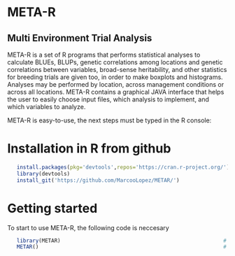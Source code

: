 # META-R
## Multi Environment Trial Analysis

META-R is a set of R programs that performs statistical analyses to calculate BLUEs, BLUPs, genetic correlations among locations and genetic correlations between variables, broad-sense heritability, and other statistics for breeding trials are given too, in order to make boxplots and histograms. Analyses may be performed by location, across management conditions or across all locations. META-R contains a graphical JAVA interface that helps the user to easily choose input files, which analysis to implement, and which variables to analyze. 

META-R is easy-to-use, the next steps must be typed in the R console:
# Installation in R from github
```R
   install.packages(pkg='devtools',repos='https://cran.r-project.org/')  # install devtools
   library(devtools)                                                     # load the library
   install_git('https://github.com/MarcooLopez/METAR/')  
```

# Getting started
To start to use META-R, the following code is neccesary
```R
   library(METAR)                                                    # load the library
   METAR()                                                           # open the interface
```
